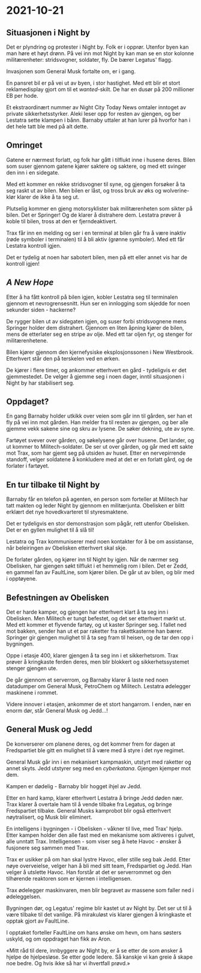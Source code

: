 # 2021-10-21

## Situasjonen i Night by

Det er plyndring og protester i Night by. Folk er i opprør. Utenfor
byen kan man høre et høyt drønn. På vei inn mot Night by kan man se en
stor kolonne militærenheter: stridsvogner, soldater, fly. De bærer
Legatus' flagg.

Invasjonen som General Musk fortalte om, er i gang.

En pansret bil er på vei ut av byen, i stor hastighet. Med ett blir et
stort reklamedisplay gjort om til et *wanted*-skilt. De har en dusør
på 200 millioner EB per hode.

Et ekstraordinært nummer av Night City Today News omtaler inntoget av
private sikkerhetsstyrker. Aleki leser opp for resten av gjengen, og
ber Lestatra sette klampen i bånn. Barnaby uttaler at han lurer på
hvorfor han i det hele tatt ble med på alt dette.

## Omringet

Gatene er nærmest forlatt, og folk har gått i tilflukt inne i husene
deres. Bilen som suser gjennom gatene kjører saktere og saktere, og
med ett svinger den inn i en sidegate.

Med ett kommer en rekke stridsvogner til syne, og gjengen forsøker å
ta seg raskt ut av bilen. Men bilen er låst, og tross bruk av øks og
wolverine-klør klarer de ikke å ta seg ut.

Plutselig kommer en gjeng motorsyklister bak militærenheten som sikter
på bilen. Det er Springer! Og de klarer å distrahere dem. Lestatra
prøver å koble til bilen, tross at den er fjerndeaktivert.

Trax får inn en melding og ser i en terminal at bilen går fra å være
inaktiv (røde symboler i terminalen) til å bli aktiv (grønne
symboler). Med ett får Lestatra kontroll igjen.

Det er tydelig at noen har sabotert bilen, men på ett eller annet vis
har de kontroll igjen!

## *A New Hope*

Etter å ha fått kontroll på bilen igjen, kobler Lestatra seg til
terminalen gjennom et nevrogrensesnitt. Hun ser en innlogging som
skjedde for noen sekunder siden - hackerne?

De rygger bilen ut av sidegaten igjen, og suser forbi stridsvognene
mens Springer holder dem distrahert. Gjennom en liten åpning kjører de
bilen, mens de etterlater seg en stripe av olje. Med ett tar oljen
fyr, og stenger for militærenhetene.

Bilen kjører gjennom den kjernefysiske eksplosjonssonen i New
Westbrook. Etterhvert står den på terskelen ved en ørken.

De kjører i flere timer, og ankommer etterhvert en gård - tydeligvis
er det gjemmestedet. De velger å gjemme seg i noen dager, inntil
situasjonen i Night by har stabilisert seg.

## Oppdaget?

En gang Barnaby holder utkikk over veien som går inn til gården, ser
han et fly på vei inn mot gården. Han melder fra til resten av
gjengen, og ber alle gjemme vekk sakene sine og skru av lysene. De
søker dekning, ute av syne.

Fartøyet svever over gården, og søkelysene går over husene. Det
lander, og ut kommer to Militech-soldater. De ser ut over gården, og
går med ett sakte mot Trax, som har gjemt seg på utsiden av
huset. Etter en nervepirrende standoff, velger soldatene å konkludere
med at det er en forlatt gård, og de forlater i fartøyet.

## En tur tilbake til Night by

Barnaby får en telefon på agenten, en person som forteller at Militech
har tatt makten og leder Night by gjennom en militærjunta. Obelisken
er blitt erklært det nye hovedkvarteret til styresmaktene.

Det er tydeligvis en stor demonstrasjon som pågår, rett utenfor
Obelisken. Det er en gyllen mulighet til å slå til!

Lestatra og Trax kommuniserer med noen kontakter for å be om
assistanse, når beleiringen av Obelisken etterhvert skal skje.

De forlater gården, og kjører inn til Night by igjen. Når de nærmer
seg Obelisken, har gjengen søkt tilflukt i et hemmelig rom i
bilen. Det er Zedd, en gammel fan av FaultLine, som kjører bilen. De
går ut av bilen, og blir med i opptøyene.

## Befestningen av Obelisken

Det er harde kamper, og gjengen har etterhvert klart å ta seg inn i
Obelisken. Men Militech er tungt befestet, og det ser etterhvert mørkt
ut. Med ett kommer et flyvende fartøy, og ut kaster Springer seg. I
fallet ned mot bakken, sender han ut et par raketter fra
rakettkasterne han bærer. Springer gir gjengen mulighet til å ta seg
fram til heisen, og de tar den opp i bygningen.

Oppe i etasje 400, klarer gjengen å ta seg inn i et
sikkerhetsrom. Trax prøver å kringkaste ferden deres, men blir
blokkert og sikkerhetssystemet stenger gjengen ute.

De går gjennom et serverrom, og Barnaby klarer å laste ned noen
datadumper om General Musk, PetroChem og Militech. Lestatra ødelegger
maskinene i rommet.

Videre innover i etasjen, ankommer de et stort hangarrom. I enden, nær
en enorm dør, står General Musk og Jedd...!

## General Musk og Jedd

De konverserer om planene deres, og det kommer frem for dagen at
Fredspartiet ble gitt en mulighet til å være med å styre i det nye
regimet.

General Musk går inn i en mekanisert kampmaskin, utstyrt med raketter
og annet skyts. Jedd utstyrer seg med en *cyberkatana*. Gjengen
kjemper mot dem.

Kampen er dødelig - Barnaby blir hogget ihjel av Jedd.

Etter en hard kamp, klarer etterhvert Lestatra å bringe Jedd døden
nær. Trax klarer å overtale ham til å vende tilbake fra Legatus, og
bringe Fredspartiet tilbake. General Musks kamprobot blir også
etterhvert nøytralisert, og Musk blir eliminert.

En intelligens i bygningen - i Obelisken - våkner til live, med Trax'
hjelp. Etter kampen holder den alle fast med en mekanisme som
aktiveres i gulvet, alle unntatt Trax. Intelligensen - som viser seg å
hete Havoc - ønsker å fusjonere seg sammen med Trax.

Trax er usikker på om han skal lystre Havoc, eller stille seg bak
Jedd. Etter nøye overveielse, velger han å bli med sitt team,
Fredspartiet og Jedd. Han velger å utslette Havoc. Han forstår at det
er serverrommet og den tilhørende reaktoren som er kjernen i
intelligensen.

Trax ødelegger maskinvaren, men blir begravet av massene som faller
ned i ødeleggelsen.

Bygningen dør, og Legatus' regime blir kastet ut av Night by. Det ser
ut til å være tilbake til det vanlige. På mirakuløst vis klarer
gjengen å kringkaste et opptak gjort av FaultLine.

I opptaket forteller FaultLine om hans ønske om hevn, om hans søsters
uskyld, og om oppdraget han fikk av Aron.

«Mitt råd til dere, innbyggere av Night by, er å se etter de som
ønsker å hjelpe de hjelpesløse. Se etter gode ledere. Så kanskje vi
kan greie å skape noe bedre. Og hvis ikke så har vi ihvertfall prøvd.»
